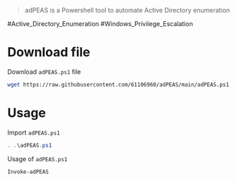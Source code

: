 > adPEAS is a Powershell tool to automate Active Directory enumeration


#Active_Directory_Enumeration #Windows_Privilege_Escalation 

# Download file

Download `adPEAS.ps1` file
```bash
wget https://raw.githubusercontent.com/61106960/adPEAS/main/adPEAS.ps1
```

# Usage

Import `adPEAS.ps1`
```powershell
. .\adPEAS.ps1
```

Usage of `adPEAS.ps1`
```powershell
Invoke-adPEAS
```